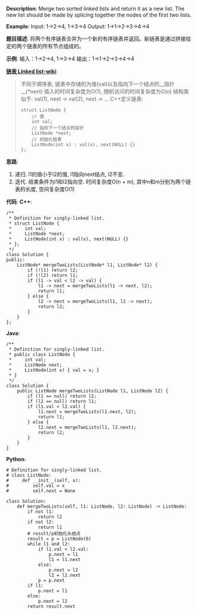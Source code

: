 __Description__:
Merge two sorted linked lists and return it as a new list. The new list should be made by splicing together the nodes of the first two lists.

__Example__:
Input: 1->2->4, 1->3->4
Output: 1->1->2->3->4->4

__题目描述__:
将两个有序链表合并为一个新的有序链表并返回。新链表是通过拼接给定的两个链表的所有节点组成的。

__示例__:
输入：1->2->4, 1->3->4
输出：1->1->2->3->4->4

__[链表 Linked list-wiki]([https://en.wikipedia.org/wiki/Linked_list](https://en.wikipedia.org/wiki/Linked_list)
)__:
> 不同于顺序表, 链表中存储的为值(val)以及指向下一个结点的__指针__(*next)
> 插入的时间复杂度为O(1), 随机访问的时间复杂度为O(n)
> 结构类似于: val(1), next -> val(2), next -> ...
> C++定义链表:
> ```
> struct ListNode {
>     // 值
>     int val;
>     // 指向下一个结点的指针
>     ListNode *next;
>     // 初始化链表
>     ListNode(int x) : val(x), next(NULL) {}
> };
> ```

__思路__:
1. 递归. l1的值小于l2的值, l1指向next结点, l2不变.
2. 迭代. 结束条件为l1和l2指向空.
时间复杂度O(n + m), 其中n和m分别为两个链表的长度, 空间复杂度O(1)

__代码__:
__C++__:
```
/**
 * Definition for singly-linked list.
 * struct ListNode {
 *     int val;
 *     ListNode *next;
 *     ListNode(int x) : val(x), next(NULL) {}
 * };
 */
class Solution {
public:
    ListNode* mergeTwoLists(ListNode* l1, ListNode* l2) {
        if (!l1) return l2;
        if (!l2) return l1;
        if (l1 -> val < l2 -> val) {
            l1 -> next = mergeTwoLists(l1 -> next, l2);
            return l1;
        } else {
            l2 -> next = mergeTwoLists(l1, l2 -> next);
            return l2;
        }
    }
};
```

__Java__:
```
/**
 * Definition for singly-linked list.
 * public class ListNode {
 *     int val;
 *     ListNode next;
 *     ListNode(int x) { val = x; }
 * }
 */
class Solution {
    public ListNode mergeTwoLists(ListNode l1, ListNode l2) {
        if (l1 == null) return l2;
        if (l2 == null) return l1;
        if (l1.val < l2.val) {
            l1.next = mergeTwoLists(l1.next, l2);
            return l1;
        } else {
            l2.next = mergeTwoLists(l1, l2.next);
            return l2;
        }
    }
}
```

__Python__:
```
# Definition for singly-linked list.
# class ListNode:
#     def __init__(self, x):
#         self.val = x
#         self.next = None

class Solution:
    def mergeTwoLists(self, l1: ListNode, l2: ListNode) -> ListNode:
        if not l1:
            return l2
        if not l2:
            return l1
        # result/p初始化头结点
        result = p = ListNode(0)
        while l1 and l2:
            if l1.val < l2.val:
                p.next = l1
                l1 = l1.next
            else:
                p.next = l2
                l2 = l2.next
            p = p.next
        if l1:
            p.next = l1
        else:
            p.next = l2
        return result.next
```
